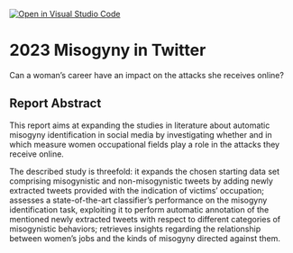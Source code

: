 [![Open in Visual Studio Code](https://classroom.github.com/assets/open-in-vscode-718a45dd9cf7e7f842a935f5ebbe5719a5e09af4491e668f4dbf3b35d5cca122.svg)](https://classroom.github.com/online_ide?assignment_repo_id=11514208&assignment_repo_type=AssignmentRepo)
# 2023  Misogyny in Twitter

Can a woman’s career have an impact on the attacks she receives online?

## Report Abstract

This report aims at expanding the studies in literature about automatic misogyny identification in social media by investigating whether and in which measure women occupational fields play a role in the attacks they receive online. 

The described study is threefold: it expands the chosen starting data set comprising misogynistic and non-misogynistic tweets by adding newly extracted tweets provided with the indication of victims’ occupation; 
assesses a state-of-the-art classifier’s performance on the misogyny identification task, exploiting it to perform automatic annotation of the mentioned newly extracted tweets with respect to different categories of misogynistic behaviors; 
retrieves insights regarding the relationship between women’s jobs and the kinds of misogyny directed against them.
